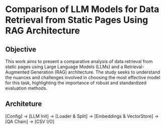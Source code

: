 # Comparison of LLM Models for Data Retrieval from Static Pages Using RAG Architecture

## Objective

This work aims to present a comparative analysis of data retrieval from static pages using Large Language Models (LLMs) and a Retrieval-Augmented Generation (RAG) architecture. The study seeks to understand the nuances and challenges involved in choosing the most effective model for this task, highlighting the importance of robust and standardized evaluation methods.

## Architeture

[Config] → [LLM Init] → [Loader & Split] → [Embeddings & VectorStore] → [QA Chain] → [CSV I/O]
